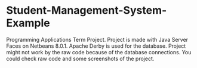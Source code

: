 # Student-Management-System-Example
Programming Applications Term Project.
Project is made with Java Server Faces on Netbeans 8.0.1.
Apache Derby is used for the database.
Project might not work by the raw code because of the database connections.
You could check raw code and some screenshots of the project.
